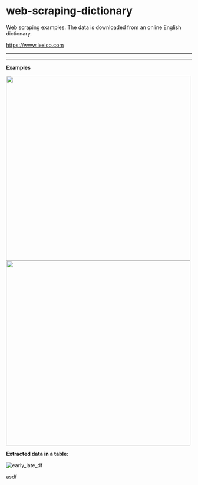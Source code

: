 
# web-scraping-dictionary

Web scraping examples. The data is downloaded from an online English dictionary.

https://www.lexico.com

---

---

<!---
![1](https://user-images.githubusercontent.com/79875767/126273408-96951cf5-cc3b-40f4-8f1a-b886f2a35e3a.png)
![2](https://user-images.githubusercontent.com/79875767/126273421-06699614-0115-4d0b-9d38-31bbb5806989.png)
![3](https://user-images.githubusercontent.com/79875767/126273428-feba8255-01cd-4eb1-b403-9eb414d091e3.png)
![4](https://user-images.githubusercontent.com/79875767/126274850-b50d0555-f957-44e0-ad0d-373d7eadf05e.png)

entry wrapper
![entry wrapper](https://user-images.githubusercontent.com/79875767/126277852-44af137b-8acf-462f-b7f1-0e4d4b21613b.png)

main def

![main def](https://user-images.githubusercontent.com/79875767/126279489-f884dbfe-9bf4-4d79-a604-4c830f092620.png)



--->




**Examples**

<p float="left">
  <img src="https://user-images.githubusercontent.com/79875767/126310936-9266e5c8-bbb7-441d-a23c-599a1fb9a76a.png" height=500/>
  <img src="https://user-images.githubusercontent.com/79875767/126310939-90a7a720-af2f-482d-ac36-113c031a6aa0.png" height=500/>
</p>

**Extracted data in a table:**

![early_late_df](https://user-images.githubusercontent.com/79875767/126311195-43fc8a2f-3a09-4254-88c6-faa94b808a77.png)



asdf
